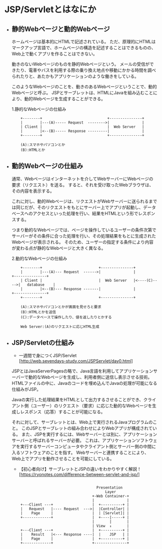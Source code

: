 # JSP/Servletとはなにか

- ## 静的Webページと動的Webページ
    ホームページは基本的にHTMLで記述されている。
    ただ、原理的にHTMLはマークアップ言語で、ホームページの構造を記述することはできるものの、Web上で動くアプリを作ることはできない。
    
    動きのないWebページのものを静的Webページという。
    メールの受信ができたり、電車やバスを利用する際の乗り換え地点や移動にかかる時間を調べられたりと、あたかもアプリケーションのような働きをしている。

    このようなWebページのことを、動きのあるWebページということで、動的Webページと呼ぶ。
    JSPとサーブレットは、HTMLにJavaを組み込むことにより、動的Webページを生成することができる。

    1.静的なWebページの仕組み
    ```
        +--------+                              +---------------+
        |        |---(A)----- Request  -------->|               |
        | Client |                              |  Web Server   |
        |        |<--(B)----- Response ---------|               |
        +--------+                              +---------------+
    
        (A):スマホやパソコンとか
        (B):HTMLとか
    ```


- ## 動的Webページの仕組み
    通常、Webページはインターネットを介してWebサーバーにWebページの要求（リクエスト）を送る。
    すると、それを受け取ったWebブラウザは、その内容を表示する。

    これに対し、動的Webページは、リクエストがWebサーバーに送られるまでは同じだが、そのリクエストをもとにサーバー上でアプリが起動し、データベースへのアクセスといった処理を行い、結果をHTMLという形でレスポンスする。

    つまり動的なWebページでは、ページを操作しているユーザーの条件次第でサーバーがその条件に合った処理を行い、その処理結果をもとに生成されたWebページが表示される。
    そのため、ユーザーの指定する条件により内容が変わる点が静的なWebページと大きく異なる。

    2.動的なWebページの仕組み
    ```
        +--------+                          +---------------+           
        |        |---(A)--- Request  ------>|               |             +---------------+
        | Client |                          |  Web Server   |<----(C)---->|   database    |
        |        |<--(B)--- Response -------|               |             +---------------+
        +--------+                          +---------------+
    
        (A):スマホやパソコンとかが画面を見せろと要求
        (B):HTMLとかを送信
        (C):データベースで操作したり、値を返したりとかする

        Web Server:(A)のリクエストに応じHTML生成
    ```
    

- ## JSP/Servletの仕組み
    - 一週間で身につくJSP/Servlet <br>
    [http://web.sevendays-study.com/JSPServlet/day0.html]<br>
    
    JSPとはJavaServerPagesの略で、Java言語を利用してアプリケーションサーバーで動的なWebページを生成し、利用者側に送信し表示させる技術。
    HTMLファイルの中に、Javaのコードを埋め込んでJavaの処理が可能になる仕組みがJSP。

    Javaの実行した処理結果をHTMLとして出力するさせることができ、クライアント側（ユーザー）のリクエスト（要求）に応じた動的なWebページを生成しレスポンス（応答）することが可能になる。

    それに対して、サーブレットとは、Web上で実行されるJavaプログラムのこと。
    このJSPとサーブレットの組み合わせによりWebアプリが構成されている。
    また、JSPを実行するには、Webサーバーとは別に、アプリケーションサーバーと呼ばれるサーバーが必要。
    これは、アプリケーションソフトウェアを実行するサーバーコンピュータやクライアント側とサーバー側の中間に入るソフトウェアのことを指す。
    Webサーバーと連携することにより、Web上でアプリを動作させることを可能にしている。

    - 【初心者向け】サーブレットとJSPの違いをわかりやすく解説！<br>
    [https://ryonotes.com/difference-between-servlet-and-jsp/]<br>
    ```

                                           Presentation 
                                               Layer
                                         +-Web Container-+
                                         |               |
        +---Client ---+                  |  +----------+ |
        |   Request   |---- Request  --->|  |Controller| |
        |    Page     |                  |  | [Servlet]| |
        +-------------+                  |  +----|-----+ |
                                         |       |       |
                                         | View  ↓       |
        +---Client ---+                  |  +----------+ |
        |    Result   |<--- Response ----|  |    JSP   | |
        |    Page     |                  |  +----------+ |
        +-------------+                  +---------------+


    ```

